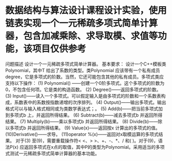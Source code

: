 # 数据结构与算法设计课程设计实验，使用链表实现一个一元稀疏多项式简单计算器，包含加减乘除、求导取模、求值等功能，该项目仅供参考
问题描述
    设计一个一元稀疏多项式简单计算器。
基本要求：
设计一个C++模板类Polynomial<T>，其中T 给出了系数的类型。类Polynomial 应该带有一个私有成员degree，它是多项式的阶数。当然，它还可能包含其他的私有成员。多项式类应支持以下操作：
(1) Polynomial() ——创建一个0阶多项式。这个多项式的阶数为0，不包含任何项。它是类的构造函数。
(2) Degree()——返回多项式的阶数。
(3) Input()——读入一个多项式。可以假定输入是由多项式的阶数和一个系数表构成，系数表中的系数按指数递增的次序排列。
(4) Output()——输出多项式。输出格式可以与输入格式相同或为类数学表达式；。
(5) Add(b)——把当前多项式加到多项式b 上，并返回所得结果。
(6) Subtract(b)——减去多项式b 并返回所得结果。
(7) Multiply(b)——乘以多项式b 并返回所得结果。
(8) Divide(b)——除以多项式b 并返回所得结果。
(9) Value(x)——返回按x 计算出的多项式的值。
(10)Derivative()——求导。
(11)operator %(x)——返回对x取模运算的多项式结果。
对于(3) 至(9)，需要重载操作符< <、> >、+、-、*、/ 和( )。对于(9)，语法P(x) 应返回多项式在x点的取值，其中P的类型为Polynomial。采用适当的多项式测试一元稀疏多项式简单计算器的基本功能。

